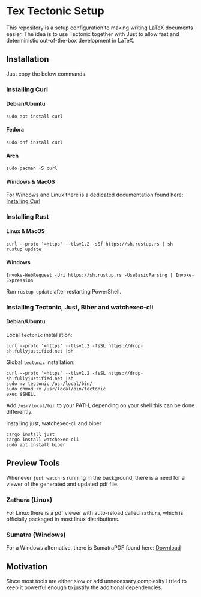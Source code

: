# Tex Tectonic Setup

This repository is a setup configuration to making writing LaTeX documents easier.
The idea is to use Tectonic together with Just to allow fast and deterministic out-of-the-box development in LaTeX.

## Installation

Just copy the below commands.

### Installing Curl

#### Debian/Ubuntu

```
sudo apt install curl
```

#### Fedora

```
sudo dnf install curl
```

#### Arch

```
sudo pacman -S curl
```

#### Windows & MacOS

For Windows and Linux there is a dedicated documentation found here: [Installing Curl](https://developer.zendesk.com/documentation/api-basics/getting-started/installing-and-using-curl/#installing-curl)

### Installing Rust

#### Linux & MacOS

```
curl --proto '=https' --tlsv1.2 -sSf https://sh.rustup.rs | sh
rustup update
```

#### Windows

```
Invoke-WebRequest -Uri https://sh.rustup.rs -UseBasicParsing | Invoke-Expression
```

Run `rustup update` after restarting PowerShell.


### Installing Tectonic, Just, Biber and watchexec-cli

#### Debian/Ubuntu

Local `tectonic` installation: 
```
curl --proto '=https' --tlsv1.2 -fsSL https://drop-sh.fullyjustified.net |sh
```

Global `tectonic` installation: 
```
curl --proto '=https' --tlsv1.2 -fsSL https://drop-sh.fullyjustified.net |sh
sudo mv tectonic /usr/local/bin/
sudo chmod +x /usr/local/bin/tectonic
exec $SHELL
```

Add `/usr/local/bin` to your PATH, depending on your shell this can be done differently.

Installing just, watchexec-cli and biber
```
cargo install just
cargo install watchexec-cli
sudo apt install biber
```

## Preview Tools

Whenever `just watch` is running in the background, there is a need for a viewer of the generated and updated pdf file.

### Zathura (Linux)

For Linux there is a pdf viewer with auto-reload called `zathura`, which is officially packaged in most linux distributions.

### Sumatra (Windows)

For a Windows alternative, there is SumatraPDF found here: [Download](https://www.sumatrapdfreader.org/download-free-pdf-viewer)

## Motivation

Since most tools are either slow or add unnecessary complexity I tried to keep it powerful enough to justify the additional dependencies.

